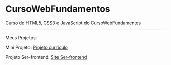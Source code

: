 # CursoWebFundamentos
 Curso de HTML5, CSS3 e JavaScript do CursoWebFundamentos

---
Meus Projetos:

Mini Projeto: [Projeto currículo](https://lucass-ferreira.github.io/html-css_2/desafios/d002/curriculo2.0.html)

Projeto Ser-frontend: [Site Ser-frontend](https://lucass-ferreira.github.io/html-css_2/desafios/d003/index.html)